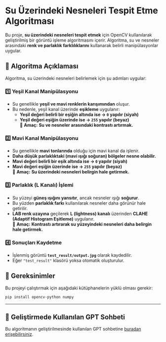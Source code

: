 # Su Üzerindeki Nesneleri Tespit Etme Algoritması

Bu proje, **su üzerindeki nesneleri tespit etmek** için OpenCV kullanılarak geliştirilmiş bir görüntü işleme algoritmasını içerir. Algoritma, su ve nesneler arasındaki **renk ve parlaklık farklılıklarını** kullanarak belirli manipülasyonlar uygular.

## 📌 **Algoritma Açıklaması**
Algoritma, su üzerindeki nesneleri belirlemek için şu adımları uygular:

### **1️⃣ Yeşil Kanal Manipülasyonu**
- Su genellikle **yeşil ve mavi renklerin karışımından** oluşur.
- Bu nedenle, yeşil kanal üzerinde **eşikleme** uygulanır:
  - **Yeşil değeri belirli bir eşiğin altında ise → `0` yapılır (siyah)**
  - **Yeşil değeri eşiğin üzerinde ise → `255` yapılır (beyaz)**  
  📌 **Amaç:** **Su ve nesneler arasındaki kontrastı artırmak.**

### **2️⃣ Mavi Kanal Manipülasyonu**
- Su genellikle **mavi tonlarında** olduğu için mavi kanal da işlenir.
- **Daha düşük parlaklıktaki (mavi ışığı soğuran) bölgeler nesne olabilir.**
- **Mavi değeri belirli bir eşik altında ise → `0` yapılır (siyah)**
- **Mavi değeri eşiğin üzerinde ise → `255` yapılır (beyaz)**  
  📌 **Amaç:** **Su üzerindeki nesneleri belirgin hale getirmek.**

### **3️⃣ Parlaklık (L Kanalı) İşlemi**
- Su yüzeyi **güneş ışığını yansıtır**, ancak nesneler ışığı **soğurur**.
- Bu yüzden **parlaklık farkı** kullanılarak nesneler daha görünür hale getirilir.
- **LAB renk uzayına** geçilerek **L (lightness) kanalı** üzerinden **CLAHE (Adaptif Histogram Eşitleme)** uygulanır.  
  📌 **Amaç:** **Kontrastı artırarak su yüzeyindeki nesneleri daha belirgin hale getirmek.**

### **4️⃣ Sonuçları Kaydetme**
- İşlenmiş görüntü **`test_result/output.jpg`** olarak kaydedilir.
- Eğer `"test_result"` klasörü yoksa otomatik oluşturulur.

## 🔧 **Gereksinimler**
Bu projeyi çalıştırmak için aşağıdaki kütüphanelerin yüklü olması gerekir:

```bash
pip install opencv-python numpy
```
---

## 🔗 **Geliştirmede Kullanılan GPT Sohbeti**
Bu algoritmanın geliştirilmesinde kullanılan GPT sohbetine [buradan erişebilirsiniz](https://chatgpt.com/share/679f3c78-41d8-800f-ac18-b41e94617406).

